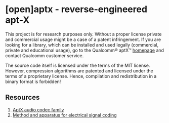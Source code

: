 [open]aptx - reverse-engineered apt-X 
=====================================

This project is for research purposes only. Without a proper license private and commercial usage
might be a case of a patent infringement. If you are looking for a library, which can be installed
and used legally (commercial, private and educational usage), go to the Qualcomm® aptX™
[homepage](https://www.aptx.com/) and contact Qualcomm customer service.

The source code itself is licensed under the terms of the MIT license. However, compression
algorithms are patented and licensed under the terms of a proprietary license. Hence, compilation
and redistribution in a binary format is forbidden!


Resources
---------

1. [AptX audio codec family](https://en.wikipedia.org/wiki/AptX)
2. [Method and apparatus for electrical signal coding](https://www.google.com/patents/EP0398973B1?cl=en)
